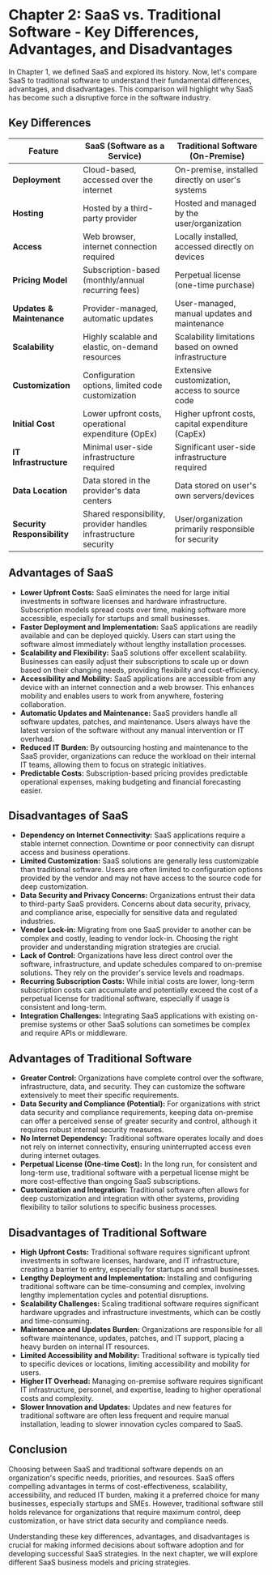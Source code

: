 # Chapter 2: SaaS vs. Traditional Software - Key Differences, Advantages, and Disadvantages

In Chapter 1, we defined SaaS and explored its history. Now, let's compare SaaS to traditional software to understand their fundamental differences, advantages, and disadvantages. This comparison will highlight why SaaS has become such a disruptive force in the software industry.

## Key Differences

| Feature             | SaaS (Software as a Service)                     | Traditional Software (On-Premise)              |
| ------------------- | ------------------------------------------------ | --------------------------------------------- |
| **Deployment**      | Cloud-based, accessed over the internet          | On-premise, installed directly on user's systems |
| **Hosting**         | Hosted by a third-party provider                 | Hosted and managed by the user/organization     |
| **Access**          | Web browser, internet connection required        | Locally installed, accessed directly on devices |
| **Pricing Model**   | Subscription-based (monthly/annual recurring fees) | Perpetual license (one-time purchase)           |
| **Updates & Maintenance** | Provider-managed, automatic updates             | User-managed, manual updates and maintenance    |
| **Scalability**     | Highly scalable and elastic, on-demand resources | Scalability limitations based on owned infrastructure |
| **Customization**   | Configuration options, limited code customization  | Extensive customization, access to source code   |
| **Initial Cost**    | Lower upfront costs, operational expenditure (OpEx) | Higher upfront costs, capital expenditure (CapEx) |
| **IT Infrastructure** | Minimal user-side infrastructure required        | Significant user-side infrastructure required     |
| **Data Location**   | Data stored in the provider's data centers        | Data stored on user's own servers/devices       |
| **Security Responsibility** | Shared responsibility, provider handles infrastructure security | User/organization primarily responsible for security |

## Advantages of SaaS

*   **Lower Upfront Costs:** SaaS eliminates the need for large initial investments in software licenses and hardware infrastructure. Subscription models spread costs over time, making software more accessible, especially for startups and small businesses.
*   **Faster Deployment and Implementation:** SaaS applications are readily available and can be deployed quickly. Users can start using the software almost immediately without lengthy installation processes.
*   **Scalability and Flexibility:** SaaS solutions offer excellent scalability. Businesses can easily adjust their subscriptions to scale up or down based on their changing needs, providing flexibility and cost-efficiency.
*   **Accessibility and Mobility:** SaaS applications are accessible from any device with an internet connection and a web browser. This enhances mobility and enables users to work from anywhere, fostering collaboration.
*   **Automatic Updates and Maintenance:** SaaS providers handle all software updates, patches, and maintenance. Users always have the latest version of the software without any manual intervention or IT overhead.
*   **Reduced IT Burden:** By outsourcing hosting and maintenance to the SaaS provider, organizations can reduce the workload on their internal IT teams, allowing them to focus on strategic initiatives.
*   **Predictable Costs:** Subscription-based pricing provides predictable operational expenses, making budgeting and financial forecasting easier.

## Disadvantages of SaaS

*   **Dependency on Internet Connectivity:** SaaS applications require a stable internet connection. Downtime or poor connectivity can disrupt access and business operations.
*   **Limited Customization:** SaaS solutions are generally less customizable than traditional software. Users are often limited to configuration options provided by the vendor and may not have access to the source code for deep customization.
*   **Data Security and Privacy Concerns:** Organizations entrust their data to third-party SaaS providers. Concerns about data security, privacy, and compliance arise, especially for sensitive data and regulated industries.
*   **Vendor Lock-in:** Migrating from one SaaS provider to another can be complex and costly, leading to vendor lock-in. Choosing the right provider and understanding migration strategies are crucial.
*   **Lack of Control:** Organizations have less direct control over the software, infrastructure, and update schedules compared to on-premise solutions. They rely on the provider's service levels and roadmaps.
*   **Recurring Subscription Costs:** While initial costs are lower, long-term subscription costs can accumulate and potentially exceed the cost of a perpetual license for traditional software, especially if usage is consistent and long-term.
*   **Integration Challenges:** Integrating SaaS applications with existing on-premise systems or other SaaS solutions can sometimes be complex and require APIs or middleware.

## Advantages of Traditional Software

*   **Greater Control:** Organizations have complete control over the software, infrastructure, data, and security. They can customize the software extensively to meet their specific requirements.
*   **Data Security and Compliance (Potential):** For organizations with strict data security and compliance requirements, keeping data on-premise can offer a perceived sense of greater security and control, although it requires robust internal security measures.
*   **No Internet Dependency:** Traditional software operates locally and does not rely on internet connectivity, ensuring uninterrupted access even during internet outages.
*   **Perpetual License (One-time Cost):** In the long run, for consistent and long-term use, traditional software with a perpetual license might be more cost-effective than ongoing SaaS subscriptions.
*   **Customization and Integration:** Traditional software often allows for deep customization and integration with other systems, providing flexibility to tailor solutions to specific business processes.

## Disadvantages of Traditional Software

*   **High Upfront Costs:** Traditional software requires significant upfront investments in software licenses, hardware, and IT infrastructure, creating a barrier to entry, especially for startups and small businesses.
*   **Lengthy Deployment and Implementation:** Installing and configuring traditional software can be time-consuming and complex, involving lengthy implementation cycles and potential disruptions.
*   **Scalability Challenges:** Scaling traditional software requires significant hardware upgrades and infrastructure investments, which can be costly and time-consuming.
*   **Maintenance and Updates Burden:** Organizations are responsible for all software maintenance, updates, patches, and IT support, placing a heavy burden on internal IT resources.
*   **Limited Accessibility and Mobility:** Traditional software is typically tied to specific devices or locations, limiting accessibility and mobility for users.
*   **Higher IT Overhead:** Managing on-premise software requires significant IT infrastructure, personnel, and expertise, leading to higher operational costs and complexity.
*   **Slower Innovation and Updates:** Updates and new features for traditional software are often less frequent and require manual installation, leading to slower innovation cycles compared to SaaS.

## Conclusion

Choosing between SaaS and traditional software depends on an organization's specific needs, priorities, and resources. SaaS offers compelling advantages in terms of cost-effectiveness, scalability, accessibility, and reduced IT burden, making it a preferred choice for many businesses, especially startups and SMEs. However, traditional software still holds relevance for organizations that require maximum control, deep customization, or have strict data security and compliance needs.

Understanding these key differences, advantages, and disadvantages is crucial for making informed decisions about software adoption and for developing successful SaaS strategies. In the next chapter, we will explore different SaaS business models and pricing strategies.
